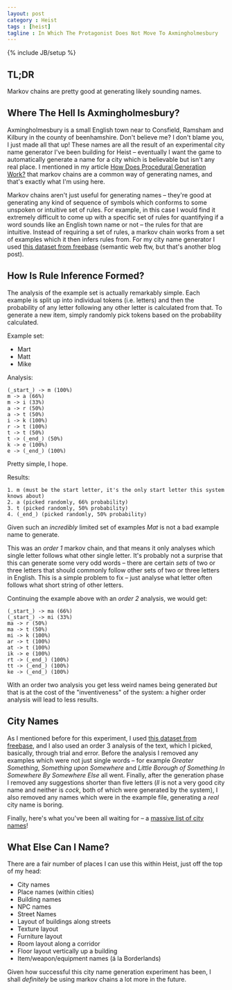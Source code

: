 ```yaml
---
layout: post
category : Heist
tags : [heist]
tagline : In Which The Protagonist Does Not Move To Axmingholmesbury
---
```

{% include JB/setup %}


## TL;DR

Markov chains are pretty good at generating likely sounding names.

## Where The Hell Is Axmingholmesbury?

Axmingholmesbury is a small English town near to Consfield, Ramsham and Kilbury in the county of beenhamshire. Don't believe me? I don't blame you, I just made all that up! These names are all the result of an experimental city name generator I've been building for Heist – eventually I want the game to automatically generate a name for a city which is believable but isn't any real place. I mentioned in my article [How Does Procedural Generation Work?](http://martindevans.me/Heist/2012/12/14/How-Does-Procedural-Generation-Work/) that markov chains are a common way of generating names, and that's exactly what I'm using here.

Markov chains aren't just useful for generating names – they're good at generating any kind of sequence of symbols which conforms to some unspoken or intuitive set of rules. For example, in this case I would find it extremely difficult to come up with a specific set of rules for quantifying if a word sounds like an English town name or not – the rules for that are intuitive. Instead of requiring a set of rules, a markov chain works from a set of examples which it then infers rules from. For my city name generator I used [this dataset from freebase](http://www.freebase.com/view/user/martindevans/default_domain/views/english_towns) (semantic web ftw, but that's another blog post).

## How Is Rule Inference Formed?

The analysis of the example set is actually remarkably simple. Each example is split up into individual tokens (i.e. letters) and then the probability of any letter following any other letter is calculated from that. To generate a new item, simply randomly pick tokens based on the probability calculated.

Example set:
 - Mart
 - Matt
 - Mike
 
Analysis:

    (_start_) -> m (100%)
    m -> a (66%)
    m -> i (33%)
    a -> r (50%)
    a -> t (50%)
    i -> k (100%)
    r -> t (100%)
    t -> t (50%)
    t -> (_end_) (50%)
    k -> e (100%)
    e -> (_end_) (100%)
    
Pretty simple, I hope.

Results:

    1. m (must be the start letter, it's the only start letter this system knows about)
    2. a (picked randomly, 66% probability)
    3. t (picked randomly, 50% probability)
    4. (_end_) (picked randomly, 50% probability)
    
Given such an _incredibly_ limited set of examples _Mat_ is not a bad example name to generate.

This was an _order 1_ markov chain, and that means it only analyses which single letter follows what other single letter. It's probably not a surprise that this can generate some very odd words – there are certain *sets* of two or three letters that should commonly follow other sets of two or three letters in English. This is a simple problem to fix – just analyse what letter often follows what short string of other letters.

Continuing the example above with an _order 2_ analysis, we would get:

    (_start_) -> ma (66%)
    (_start_) -> mi (33%)
    ma -> r (50%)
    ma -> t (50%)
    mi -> k (100%)
    ar -> t (100%)
    at -> t (100%)
    ik -> e (100%)
    rt -> (_end_) (100%)
    tt -> (_end_) (100%)
    ke -> (_end_) (100%)
    
With an order two analysis you get less weird names being generated _but_ that is at the cost of the "inventiveness" of the system: a higher order analysis will lead to less results.

## City Names

As I mentioned before for this experiment, I used [this dataset from freebase](http://www.freebase.com/view/user/martindevans/default_domain/views/english_towns), and I also used an order 3 analysis of the text, which I picked, basically, through trial and error. Before the analysis I removed any examples which were not just single words – for example _Greater Something_, _Something upon Somewhere_ and _Little Borough of Something In Somewhere By Somewhere Else_ all went. Finally, after the generation phase I removed any suggestions shorter than five letters (_ll_ is not a very good city name and neither is _cock_, both of which were generated by the system), I also removed any names which were in the example file, generating a _real_ city name is boring.

Finally, here's what you've been all waiting for – a [massive list of city names](/assets/markov-english-town-names.txt)!

## What Else Can I Name?

There are a fair number of places I can use this within Heist, just off the top of my head:
 - City names
 - Place names (within cities)
 - Building names
 - NPC names
 - Street Names
 - Layout of buildings along streets
 - Texture layout
 - Furniture layout
 - Room layout along a corridor
 - Floor layout vertically up a building
 - Item/weapon/equipment names (á la Borderlands)
 
Given how successful this city name generation experiment has been, I shall _definitely_ be using markov chains a lot more in the future.
